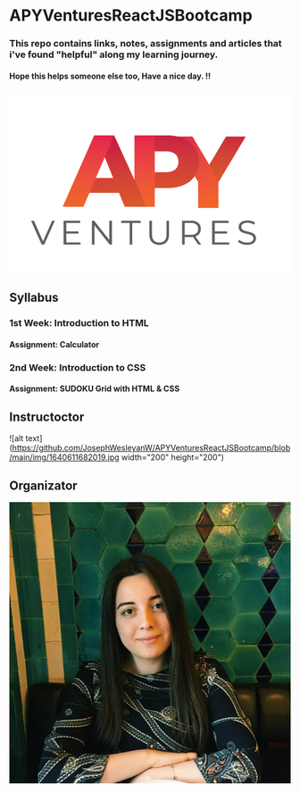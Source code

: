 # APYVenturesReactJSBootcamp


### This repo contains links, notes, assignments and articles that i've found "helpful" along my learning journey.
#### Hope this helps someone else too, Have a nice day. !!

##
![alt text](https://github.com/JosephWesleyanW/APYVenturesReactJSBootcamp/blob/main/img/apy_ventures.png)
##

## Syllabus
### 1st Week: Introduction to HTML
#### Assignment: Calculator
### 2nd Week: Introduction to CSS
#### Assignment: SUDOKU Grid with HTML & CSS



## Instructoctor
![alt text](https://github.com/JosephWesleyanW/APYVenturesReactJSBootcamp/blob/main/img/1640611682019.jpg width="200" height="200")

## Organizator
![alt text](https://github.com/JosephWesleyanW/APYVenturesReactJSBootcamp/blob/main/img/1648202432703.jpg)
